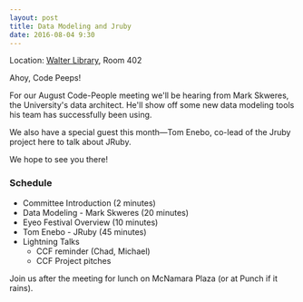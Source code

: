 ```yaml
---
layout: post
title: Data Modeling and Jruby
date: 2016-08-04 9:30
---
```


Location: [Walter Library](http://campusmaps.umn.edu/tc/map.php?building=042), Room 402

Ahoy, Code Peeps!

For our August Code-People meeting we'll be hearing from Mark Skweres, the
University's data architect. He'll show off some new data modeling tools his
team has successfully been using.

We also have a special guest this month—Tom Enebo, co-lead of the Jruby project
here to talk about JRuby.

We hope to see you there!

### Schedule

- Committee Introduction (2 minutes)
- Data Modeling - Mark Skweres (20 minutes)
- Eyeo Festival Overview (10 minutes)
- Tom Enebo - JRuby (45 minutes)
- Lightning Talks
    - CCF reminder (Chad, Michael)
    - CCF Project pitches

Join us after the meeting for lunch on McNamara Plaza (or at Punch if it rains).
